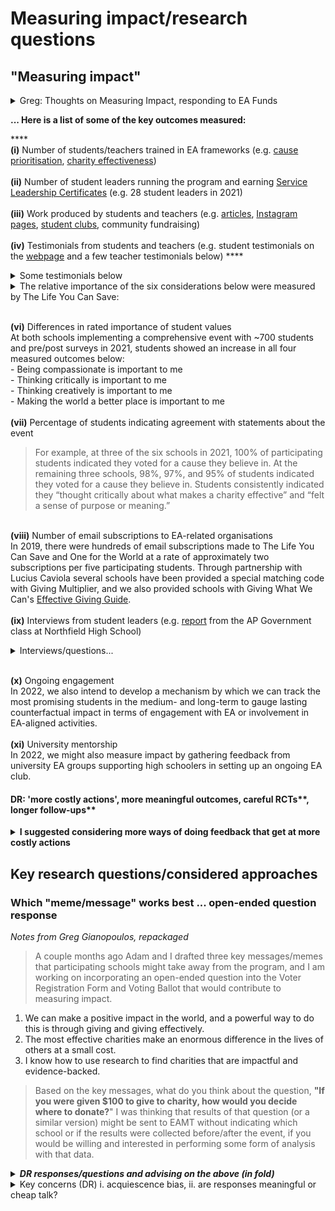 # Measuring impact/research questions

## "Measuring impact"

<details>

<summary>Greg: Thoughts on Measuring Impact, responding to EA Funds</summary>

In correspondence with EA Funds, we were asked to respond to the question, "Can you be more concrete about how Charity Elections generates impact, and how you plan on measuring this in 2022?"

_Please see our response to that question pasted below._ After checking in with Luke, he mentioned the possibility of doing (v) with a closed-ended question instead of the open-ended question, "If you were given $100 to donate to charity, how would you decide where to donate?"\
\
Some of the factors do not serve to measure impact from the standpoint of effective giving but do serve to provide teachers with data that is relevant to schools, as exemplified in the short video linked above.\
\
All participating students are provided an EA framework for understanding charity effectiveness, and students implementing the flagship program (voting ballots, 'I Voted' stickers, etc.) are also provided an EA framework for understanding cause prioritisation. \
...

\
Given the variety of outcomes that are relevant to effective altruism as well as the participatory role that students and teachers hold in the process, the framework that has been used to measure impact has been Comprehensive Mixed-Methods Participatory Evaluation (CMMPE). The six basic assumptions of that framework are as follows: "program success is dynamic and multi-dimensional; definitions and perspectives of program success are likely to vary among stakeholders; program evaluation has multiple purposes; comprehensive program evaluation requires mixed qualitative-quantitative methods; comprehensive program evaluation requires participation of stakeholders; and comprehensive program evaluation requires advanced planning and is integral to service delivery" (Nastasi & Hitchcock, 2008).\
\
As a graduate student in School Psychology, I believe the program not only generates impact from the standpoint of directly increasing the number of young people who are exposed to principles of effective altruism, but as noted in the assumptions of CMMPE may also be valuable to other stakeholders. For social studies teachers, the event promotes youth voice and civic engagement and inspires critical and creative thinking; for school psychologists and school administrators, the event promotes compassion and positive school climate; for student leaders, the event offers a unique service leadership opportunity, training in effective altruism, and experience for college applications; and for effective altruists, the event serves to introduce a large number of high schoolers to principles of effective altruism in a way that is consistent with their development as young people and learners, deeply honoring their voice in the research, discussion and voting process, and can be used to forge sustained connections between talented young people and EA. Since the event offers benefits to stakeholders in educational communities as well as the EA community, the event can attract students and teachers who do not have prior experience with effective altruism and might be introduced to its principles through a Charity Election.\


</details>

**... Here is a list of some of the key outcomes measured:**

****\
**(i)** Number of students/teachers trained in EA frameworks (e.g. [cause prioritisation](https://drive.google.com/file/d/1JUx6fL7-ngC9C7Gl1mIO053GRUba8Qtb/view), [charity effectiveness](https://drive.google.com/file/d/18tosVcNymYZfArfd0Q7offgyu1IUHNL6/view?usp=sharing))\
\
**(ii)** Number of student leaders running the program and earning [Service Leadership Certificates](https://drive.google.com/file/d/1Bdqcp960vTELuiSV6j\_lwCquWgNi00US/view?usp=sharing) (e.g. 28 student leaders in 2021)\
\
**(iii)** Work produced by students and teachers (e.g. [articles](https://balcattashs.wa.edu.au/charity-election/), [Instagram pages](https://www.instagram.com/explocharityevent/), [student clubs](https://drive.google.com/file/d/1lA20PRV9FOvdGDXXcb\_43SkLcVuKy7Me/view), community fundraising)\
\
**(iv)** Testimonials from students and teachers (e.g. student testimonials on the [webpage](https://www.givingwhatwecan.org/events/guides/charity-elections/) and a few teacher testimonials below) ****&#x20;

<details>

<summary>Some testimonials below</summary>

"Pupils at The Perse School in Cambridgeshire thoroughly enjoyed being involved with Giving What We Can’s Charity Elections. The sixth form Charities Committee decided to divide up into three teams to research the charities and do a short pitch to convince pupils to vote for their selected charity. This was such a valuable exercise for the pupils who perhaps hadn’t thought about why you might choose one charity over another and it allowed in-depth discussion of how important cost-effectiveness is and how you might measure impact. Inclusion of The Humane League as an option to be selected also prompted a discussion surrounding the idea of expanding our moral circle and how much importance we place on animal suffering. Feedback from pupils in the rest of the school was very positive, and they appreciated being asked directly about their views."\
\
"I think the charity election was a phenomenal success / experience for our kids and I'm even hoping to take part again next year if it's an option! I think it was an incredible way to very straightforwardly introduce the concept of EA and in a context that made the underlying theme of measuring impact that much more clear since students actually got to vote on what would be most impactful for them."\
\
“I was impressed with the Northfield High School charity election conducted in our Social Studies classes this past December. Students and teachers were given a great opportunity to discuss personal responsibility about worldwide issues. Researching a charity and casting a vote that includes actual funds to the winning charity gave students a chance to truly practice what it means to be ‘global citizens.’” - Kevin Dahle, Civics teacher, former Minnesota state senator, Minnesota Alliance With Youth board member\
\
\
**(v)** Differences in attitudes to charitable giving between pre-event survey and post-event survey\


</details>

<details>

<summary>The relative importance of the six considerations below were measured by The Life You Can Save:</summary>

\- Having a high positive impact per dollar donated **(increase in relative importance)**\
****- Supported by evidence on the effectiveness of its work **(increase in relative importance)**\
****- Tackling one of the world's most critical problems\
\- Spending the majority of its funds on the cause, not its own running costs\
\- Helping people in my \[particular] community **(decrease in relative importance)**\
****- Working on an issue I have a personal connection to\


</details>

\
**(vi)** Differences in rated importance of student values\
At both schools implementing a comprehensive event with \~700 students and pre/post surveys in 2021, students showed an increase in all four measured outcomes below:\
\- Being compassionate is important to me\
\- Thinking critically is important to me\
\- Thinking creatively is important to me\
\- Making the world a better place is important to me\
\
**(vii)** Percentage of students indicating agreement with statements about the event

> For example, at three of the six schools in 2021, 100% of participating students indicated they voted for a cause they believe in. At the remaining three schools, 98%, 97%, and 95% of students indicated they voted for a cause they believe in. Students consistently indicated they “thought critically about what makes a charity effective” and “felt a sense of purpose or meaning.”

\
**(viii)** Number of email subscriptions to EA-related organisations\
In 2019, there were hundreds of email subscriptions made to The Life You Can Save and One for the World at a rate of approximately two subscriptions per five participating students. Through partnership with Lucius Caviola several schools have been provided a special matching code with Giving Multiplier, and we also provided schools with Giving What We Can's [Effective](https://www.givingwhatwecan.org/giving-guide/)[ Giving Guide](https://www.givingwhatwecan.org/giving-guide/).\
\
**(ix)** Interviews from student leaders (e.g. [report](https://drive.google.com/file/d/13avkJoQGNt\_omXxEebe-7RICl4\_KVeMe/view?usp=sharing) from the AP Government class at Northfield High School)

<details>

<summary>Interviews/questions...</summary>

After running a Charity Election, student leaders have conducted interviews with 50+ students and shared their findings with Giving What We Can. Here are sample interview questions written by student leaders in an IB Philosophy class:\
\- What do you think about the Charity Elections week? Did you learn anything new?\
\- Which do you think was the most important part in the Charity Elections (the presentations, the voting itself, the discussion, etc.)?\
\- Have the elections brought about any change in your attitude towards making donations? Why/why not?\
\- Had you donated before? If the answer is “yes”, how was this experience different?\
\- Would you like to take part in more activities like this one in the future? How and why?

</details>

\
**(x)** Ongoing engagement\
In 2022, we also intend to develop a mechanism by which we can track the most promising students in the medium- and long-term to gauge lasting counterfactual impact in terms of engagement with EA or involvement in EA-aligned activities.\
\
**(xi)** University mentorship\
In 2022, we might also measure impact by gathering feedback from university EA groups supporting high schoolers in setting up an ongoing EA club.

#### DR: 'more costly actions', more meaningful outcomes, careful RCTs**, longer follow-ups**

<details>

<summary><strong>I suggested considering more ways of doing feedback that get at more costly actions</strong></summary>

They were asked if they would be interested in participatng in a group in the future, taking a leadership role, etc. Some schools collected names, others initials...

An EA funds page: students could donate to their own school's elections ... more came from communities than from GWWC

Target of 15-40 schools... I suggested doing it with more

Currently networking through EA ... should go further to provide this for social science teachers etc

His assumption is that there are few if any EA groups in HS

Randomization at 2 levels (counties you reach out to) ... and then perhaps randomization among those that accept for staggered administration

Compare the 'uncontacted' vs 'all contacted' and track EA participation 1+ years later in surveys that ask people what county they went to HS in

</details>



## Key research questions/considered approaches

### Which "meme/message" works best ... open-ended question response&#x20;

_Notes from Greg Gianopoulos, repackaged_

> A couple months ago Adam and I drafted three key messages/memes that participating schools might take away from the program, and I am working on incorporating an open-ended question into the Voter Registration Form and Voting Ballot that would contribute to measuring impact.&#x20;

1. &#x20;We can make a positive impact in the world, and a powerful way to do this is through giving and giving effectively.&#x20;
2. &#x20;The most effective charities make an enormous difference in the lives of others at a small cost.&#x20;
3. I know how to use research to find charities that are impactful and evidence-backed.

> Based on the key messages, what do you think about the question, **"If you were given $100 to give to charity, how would you decide where to donate?**" I was thinking that results of that question (or a similar version) might be sent to EAMT without indicating which school or if the results were collected before/after the event, if you would be willing and interested in performing some form of analysis with that data.

<details>

<summary><em><strong>DR responses/questions and advising on the above (in fold)</strong></em></summary>

I am not sure what you are hoping to get out of this, I'd like to operationalize it more.  The question seems pretty good as a starting point, but as you might suspect, I'm sometimes skeptical about drawing too much inference from completely hypothetical questions. Still, I think this is something the EAMT might be interested in helping analyze, and I think other researchers on the team may be more familiar with using qualitative, free-response and hypothetical choice data.

But _how do those 'messages' interact with the questions? Can you clarify? Are you asking them to weigh in on the messages? Does everyone get every message?_

1. What 'control schools' do we have in mind here? (The before/after could also be nice, though.)
2. How much delay would there be between the program and this open-ended question?
3. Could this _also_ involve real money? (I suspect the funds are out there)
4. Could this involve the students' own money or another meaningful commitment (e.g., knowing they will be contacted to follow up if they leave an email).&#x20;
   1. (But  if it is hypothetical anyways, why not imagine a larger amount)/
5. In general terms,  what do we hope to look for in this open-ended somewhat qualitative set of responses? (If we define it specifically we can probably pre-plan entry register an approach to avoid wishful thinking in doing the analysis).&#x20;
   1. Note: I think I suggested the 'open-ended questions could be good' earlier, though, as it could somewhat minimize the experimenter demand and acquiescence bias stuff, especially if there is a 'time separation from the program)

</details>

<details>

<summary>Key concerns (DR) i. acquiescence bias, ii. are responses meaningful or cheap talk?</summary>

* To avoid acquiescence bias and other forms of "experimenter demand" should be careful about presenting this too closely to the charity election

<!---->

* Are we getting at responses people will see as "meaningful"? Perhaps the 'mode of reasoning, if not immediately prompted by the program' could be very interesting.&#x20;

</details>


